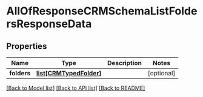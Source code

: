 # AllOfResponseCRMSchemaListFoldersResponseData

## Properties
Name | Type | Description | Notes
------------ | ------------- | ------------- | -------------
**folders** | [**list[CRMTypedFolder]**](CRMTypedFolder.md) |  | [optional] 

[[Back to Model list]](../README.md#documentation-for-models) [[Back to API list]](../README.md#documentation-for-api-endpoints) [[Back to README]](../README.md)

